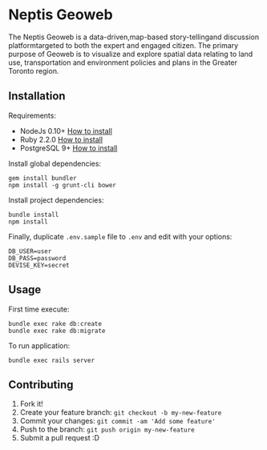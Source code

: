 # Neptis Geoweb

The Neptis Geoweb is a data-driven,map-based story-tellingand discussion platformtargeted to both the expert and engaged citizen. The primary purpose of Geoweb is to visualize and explore spatial data relating to land use, transportation and environment policies and plans in the Greater Toronto region.

## Installation

Requirements:

* NodeJs 0.10+ [How to install](https://nodejs.org/download/)
* Ruby 2.2.0 [How to install](https://gorails.com/setup/osx/10.10-yosemite)
* PostgreSQL 9+ [How to install](http://exponential.io/blog/2015/02/21/install-postgresql-on-mac-os-x-via-brew/)

Install global dependencies:

    gem install bundler
    npm install -g grunt-cli bower

Install project dependencies:

    bundle install
    npm install

Finally, duplicate `.env.sample` file to `.env` and edit with your options:

    DB_USER=user
    DB_PASS=password
    DEVISE_KEY=secret

## Usage

First time execute:
    
    bundle exec rake db:create
    bundle exec rake db:migrate

To run application:

    bundle exec rails server

## Contributing

1. Fork it!
2. Create your feature branch: `git checkout -b my-new-feature`
3. Commit your changes: `git commit -am 'Add some feature'`
4. Push to the branch: `git push origin my-new-feature`
5. Submit a pull request :D
